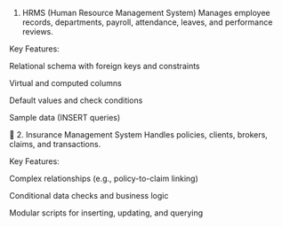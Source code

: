 1. HRMS (Human Resource Management System)
Manages employee records, departments, payroll, attendance, leaves, and performance reviews.

Key Features:

Relational schema with foreign keys and constraints

Virtual and computed columns

Default values and check conditions

Sample data (INSERT queries)

🔹 2. Insurance Management System
Handles policies, clients, brokers, claims, and transactions.

Key Features:

Complex relationships (e.g., policy-to-claim linking)

Conditional data checks and business logic

Modular scripts for inserting, updating, and querying

